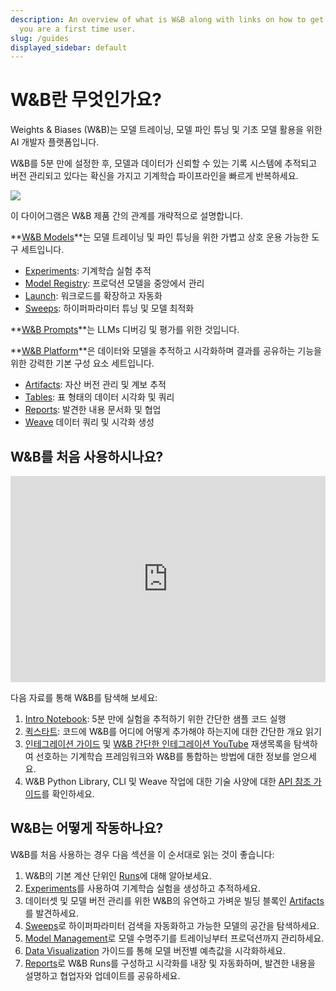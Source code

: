 ```yaml
---
description: An overview of what is W&B along with links on how to get started if
  you are a first time user.
slug: /guides
displayed_sidebar: default
---
```


# W&B란 무엇인가요?

Weights & Biases (W&B)는 모델 트레이닝, 모델 파인 튜닝 및 기초 모델 활용을 위한 AI 개발자 플랫폼입니다.

W&B를 5분 만에 설정한 후, 모델과 데이터가 신뢰할 수 있는 기록 시스템에 추적되고 버전 관리되고 있다는 확신을 가지고 기계학습 파이프라인을 빠르게 반복하세요.

![](@site/static/images/general/architecture.png)

이 다이어그램은 W&B 제품 간의 관계를 개략적으로 설명합니다.

**[W&B Models](/guides/models.md)**는 모델 트레이닝 및 파인 튜닝을 위한 가볍고 상호 운용 가능한 도구 세트입니다.
- [Experiments](/guides/track/intro.md): 기계학습 실험 추적
- [Model Registry](/guides/model_registry/intro.md): 프로덕션 모델을 중앙에서 관리
- [Launch](/guides/launch/intro.md): 워크로드를 확장하고 자동화
- [Sweeps](/guides/sweeps/intro.md): 하이퍼파라미터 튜닝 및 모델 최적화

**[W&B Prompts](/guides/prompts/intro.md)**는 LLMs 디버깅 및 평가를 위한 것입니다.

**[W&B Platform](/guides/platform.md)**은 데이터와 모델을 추적하고 시각화하며 결과를 공유하는 기능을 위한 강력한 기본 구성 요소 세트입니다.
- [Artifacts](/guides/artifacts/intro.md): 자산 버전 관리 및 계보 추적
- [Tables](/guides/tables/intro.md): 표 형태의 데이터 시각화 및 쿼리
- [Reports](/guides/reports/intro.md): 발견한 내용 문서화 및 협업
- [Weave](/guides/app/features/panels/weave) 데이터 쿼리 및 시각화 생성

## W&B를 처음 사용하시나요?

<iframe width="100%" height="330" src="https://www.youtube.com/embed/tHAFujRhZLA" title="Weights &amp; Biases End-to-End Demo" frameborder="0" allow="accelerometer; autoplay; clipboard-write; encrypted-media; gyroscope; picture-in-picture; web-share" allowfullscreen></iframe>

다음 자료를 통해 W&B를 탐색해 보세요:

1. [Intro Notebook](http://wandb.me/intro): 5분 만에 실험을 추적하기 위한 간단한 샘플 코드 실행
2. [퀵스타트](../quickstart.md): 코드에 W&B를 어디에 어떻게 추가해야 하는지에 대한 간단한 개요 읽기
1. [인테그레이션 가이드](./integrations/intro.md) 및 [W&B 간단한 인테그레이션 YouTube](https://www.youtube.com/playlist?list=PLD80i8An1OEGDADxOBaH71ZwieZ9nmPGC) 재생목록을 탐색하여 선호하는 기계학습 프레임워크와 W&B를 통합하는 방법에 대한 정보를 얻으세요.
1. W&B Python Library, CLI 및 Weave 작업에 대한 기술 사양에 대한 [API 참조 가이드](../ref/README.md)를 확인하세요.

## W&B는 어떻게 작동하나요?

W&B를 처음 사용하는 경우 다음 섹션을 이 순서대로 읽는 것이 좋습니다:

1. W&B의 기본 계산 단위인 [Runs](./runs/intro.md)에 대해 알아보세요.
2. [Experiments](./track/intro.md)를 사용하여 기계학습 실험을 생성하고 추적하세요.
3. 데이터셋 및 모델 버전 관리를 위한 W&B의 유연하고 가벼운 빌딩 블록인 [Artifacts](./artifacts/intro.md)를 발견하세요.
4. [Sweeps](./sweeps/intro.md)로 하이퍼파라미터 검색을 자동화하고 가능한 모델의 공간을 탐색하세요.
5. [Model Management](./model_registry/intro.md)로 모델 수명주기를 트레이닝부터 프로덕션까지 관리하세요.
6. [Data Visualization](./tables/intro.md) 가이드를 통해 모델 버전별 예측값을 시각화하세요.
7. [Reports](./reports/intro.md)로 W&B Runs를 구성하고 시각화를 내장 및 자동화하며, 발견한 내용을 설명하고 협업자와 업데이트를 공유하세요.